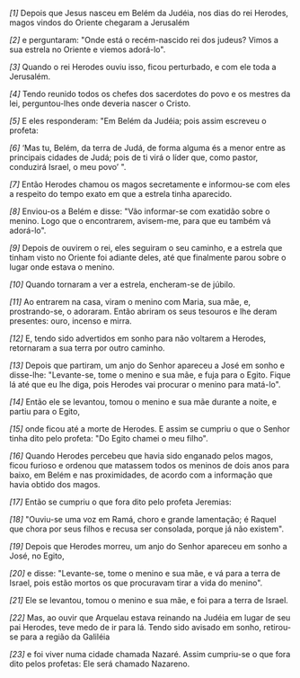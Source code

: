 *[1]* Depois que Jesus nasceu em Belém da Judéia, nos dias do rei Herodes, magos vindos do Oriente chegaram a Jerusalém

*[2]* e perguntaram: "Onde está o recém-nascido rei dos judeus? Vimos a sua estrela no Oriente e viemos adorá-lo".

*[3]* Quando o rei Herodes ouviu isso, ficou perturbado, e com ele toda a Jerusalém.

*[4]* Tendo reunido todos os chefes dos sacerdotes do povo e os mestres da lei, perguntou-lhes onde deveria nascer o Cristo.

*[5]* E eles responderam: "Em Belém da Judéia; pois assim escreveu o profeta:

*[6]* ‘Mas tu, Belém, da terra de Judá, de forma alguma és a menor entre as principais cidades de Judá; pois de ti virá o líder que, como pastor, conduzirá Israel, o meu povo’ ".

*[7]* Então Herodes chamou os magos secretamente e informou-se com eles a respeito do tempo exato em que a estrela tinha aparecido.

*[8]* Enviou-os a Belém e disse: "Vão informar-se com exatidão sobre o menino. Logo que o encontrarem, avisem-me, para que eu também vá adorá-lo".

*[9]* Depois de ouvirem o rei, eles seguiram o seu caminho, e a estrela que tinham visto no Oriente foi adiante deles, até que finalmente parou sobre o lugar onde estava o menino.

*[10]* Quando tornaram a ver a estrela, encheram-se de júbilo.

*[11]* Ao entrarem na casa, viram o menino com Maria, sua mãe, e, prostrando-se, o adoraram. Então abriram os seus tesouros e lhe deram presentes: ouro, incenso e mirra.

*[12]* E, tendo sido advertidos em sonho para não voltarem a Herodes, retornaram a sua terra por outro caminho.

*[13]* Depois que partiram, um anjo do Senhor apareceu a José em sonho e disse-lhe: "Levante-se, tome o menino e sua mãe, e fuja para o Egito. Fique lá até que eu lhe diga, pois Herodes vai procurar o menino para matá-lo".

*[14]* Então ele se levantou, tomou o menino e sua mãe durante a noite, e partiu para o Egito,

*[15]* onde ficou até a morte de Herodes. E assim se cumpriu o que o Senhor tinha dito pelo profeta: "Do Egito chamei o meu filho".

*[16]* Quando Herodes percebeu que havia sido enganado pelos magos, ficou furioso e ordenou que matassem todos os meninos de dois anos para baixo, em Belém e nas proximidades, de acordo com a informação que havia obtido dos magos.

*[17]* Então se cumpriu o que fora dito pelo profeta Jeremias:

*[18]* "Ouviu-se uma voz em Ramá, choro e grande lamentação; é Raquel que chora por seus filhos e recusa ser consolada, porque já não existem".

*[19]* Depois que Herodes morreu, um anjo do Senhor apareceu em sonho a José, no Egito,

*[20]* e disse: "Levante-se, tome o menino e sua mãe, e vá para a terra de Israel, pois estão mortos os que procuravam tirar a vida do menino".

*[21]* Ele se levantou, tomou o menino e sua mãe, e foi para a terra de Israel.

*[22]* Mas, ao ouvir que Arquelau estava reinando na Judéia em lugar de seu pai Herodes, teve medo de ir para lá. Tendo sido avisado em sonho, retirou-se para a região da Galiléia

*[23]* e foi viver numa cidade chamada Nazaré. Assim cumpriu-se o que fora dito pelos profetas: Ele será chamado Nazareno.

